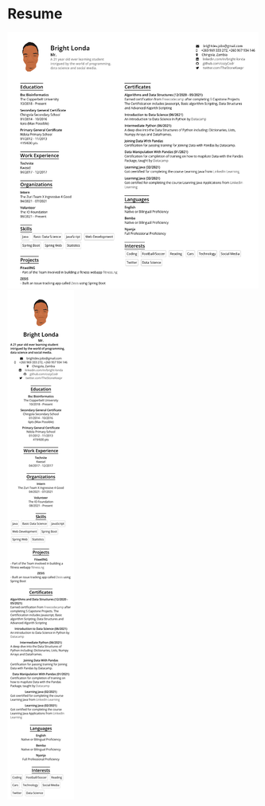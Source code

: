 # Resume

![](https://github.com/cozyCodr/Resume/blob/main/images/desktop-img.png)
![](https://github.com/cozyCodr/Resume/blob/main/images/mobile.png)
